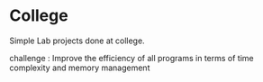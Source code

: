 # College
Simple Lab projects done at college. 

challenge : Improve the efficiency of all programs in terms of time complexity and memory management 
